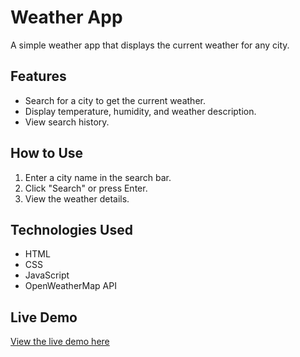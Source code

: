 # Weather App

A simple weather app that displays the current weather for any city.

## Features
- Search for a city to get the current weather.
- Display temperature, humidity, and weather description.
- View search history.

## How to Use
1. Enter a city name in the search bar.
2. Click "Search" or press Enter.
3. View the weather details.

## Technologies Used
- HTML
- CSS
- JavaScript
- OpenWeatherMap API

## Live Demo
[View the live demo here](https://your-username.github.io/your-repo-name)
